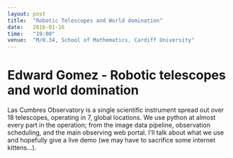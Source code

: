 ```yaml
---
layout: post
title:  "Robotic Telescopes and World domination"
date:   2016-01-16
time:   "19:00"
venue:  "M/0.34, School of Mathematics, Cardiff University"
---
```


# Edward Gomez - Robotic telescopes and world domination

Las Cumbres Observatory is a single scientific instrument spread out over 18 telescopes, operating in 7, global locations. We use python at almost every part in the operation; from the image data pipeline, observation scheduling, and the main observing web portal. I'll talk about what we use and hopefully give a live demo (we may have to sacrifice some internet kittens...).
